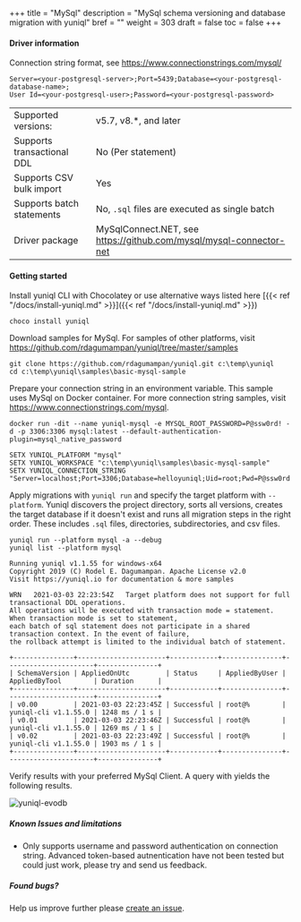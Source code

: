 +++
title = "MySql"
description = "MySql schema versioning and database migration with yuniql"
bref = ""
weight = 303
draft = false
toc = false
+++

#### Driver information

Connection string format, see https://www.connectionstrings.com/mysql/
```shell
Server=<your-postgresql-server>;Port=5439;Database=<your-postgresql-database-name>;
User Id=<your-postgresql-user>;Password=<your-postgresql-password>
```
|||
|---|---|
|Supported versions: |v5.7, v8.*, and later|
|Supports transactional DDL| No (Per statement)|
|Supports CSV bulk import|Yes|
|Supports batch statements|No, `.sql` files are executed as single batch|
|Driver package|MySqlConnect.NET, see https://github.com/mysql/mysql-connector-net|

#### Getting started

Install yuniql CLI with Chocolatey or use alternative ways listed here  [{{< ref "/docs/install-yuniql.md" >}}]({{< ref "/docs/install-yuniql.md" >}})

```shell
choco install yuniql
```

Download samples for MySql. For samples of other platforms, visit https://github.com/rdagumampan/yuniql/tree/master/samples

```shell
git clone https://github.com/rdagumampan/yuniql.git c:\temp\yuniql
cd c:\temp\yuniql\samples\basic-mysql-sample
```

Prepare your connection string in an environment variable. This sample uses MySql on Docker container. For more connection string samples, visit https://www.connectionstrings.com/mysql.

```shell
docker run -dit --name yuniql-mysql -e MYSQL_ROOT_PASSWORD=P@ssw0rd! -d -p 3306:3306 mysql:latest --default-authentication-plugin=mysql_native_password

SETX YUNIQL_PLATFORM "mysql"
SETX YUNIQL_WORKSPACE "c:\temp\yuniql\samples\basic-mysql-sample"
SETX YUNIQL_CONNECTION_STRING "Server=localhost;Port=3306;Database=helloyuniql;Uid=root;Pwd=P@ssw0rd!;"
```

Apply migrations with `yuniql run` and specify the target platform with `--platform`. Yuniql discovers the project directory, sorts all versions, creates the target database if it doesn't exist and runs all migration steps in the right order. These includes `.sql` files, directories, subdirectories, and csv files.

```shell
yuniql run --platform mysql -a --debug
yuniql list --platform mysql

Running yuniql v1.1.55 for windows-x64
Copyright 2019 (C) Rodel E. Dagumampan. Apache License v2.0
Visit https://yuniql.io for documentation & more samples

WRN   2021-03-03 22:23:54Z   Target platform does not support for full transactional DDL operations. 
All operations will be executed with transaction mode = statement. When transaction mode is set to statement, 
each batch of sql statement does not participate in a shared transaction context. In the event of failure, 
the rollback attempt is limited to the individual batch of statement.

+---------------+----------------------+------------+---------------+----------------------+---------------+
| SchemaVersion | AppliedOnUtc         | Status     | AppliedByUser | AppliedByTool        | Duration      |
+---------------+----------------------+------------+---------------+----------------------+---------------+
| v0.00         | 2021-03-03 22:23:45Z | Successful | root@%        | yuniql-cli v1.1.55.0 | 1248 ms / 1 s |
| v0.01         | 2021-03-03 22:23:46Z | Successful | root@%        | yuniql-cli v1.1.55.0 | 1269 ms / 1 s |
| v0.02         | 2021-03-03 22:23:49Z | Successful | root@%        | yuniql-cli v1.1.55.0 | 1903 ms / 1 s |
+---------------+----------------------+------------+---------------+----------------------+---------------+
```

Verify results with your preferred MySql Client. A query with yields the following results.

![yuniql-evodb](/images/get-started-mysql-01.png)

##### Known Issues and limitations

- Only supports username and password authentication on connection string. Advanced token-based autnentication have not been tested but could just work, please try and send us feedback.

##### Found bugs?

Help us improve further please [create an issue](https://github.com/rdagumampan/yuniql/issues/new).
